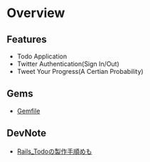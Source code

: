 # Overview

## Features
 - Todo Application
 - Twitter Authentication(Sign In/Out)
 - Tweet Your Progress(A Certian Probability)

## Gems
 - [Gemfile](/Gemfile)

## DevNote
 - [Rails_Todoの製作手順めも](https://task4233.github.io/note/article/rails_todo.html)
